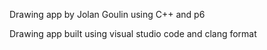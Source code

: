 Drawing app by Jolan Goulin using C++ and p6

Drawing app built using visual studio code and clang format